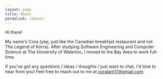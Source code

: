 ```yaml
---
layout: page
title: About
permalink: /about/
---
```


Hi there!

My name's Cora (yep, just like the Canadian breakfast restaurant and not The Legend of Korra). After studying Software Engineering and Computer Science at The University of Waterloo, I moved to the Bay Area to work full-time.

If you've got any questions / ideas / thoughts / just want to chat, I'd love to hear from you! Feel free to reach out to me at [coralam17@gmail.com](mailto:coralam17@gmail.com).
